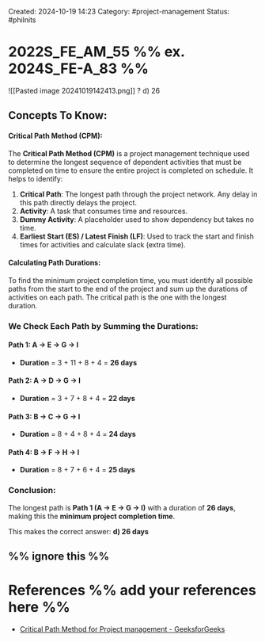 Created: 2024-10-19 14:23
Category: #project-management 
Status: #philnits



# 2022S_FE_AM_55 %% ex. 2024S_FE-A_83 %%

![[Pasted image 20241019142413.png]]
? 
d) 26
## **Concepts To Know:**

#### **Critical Path Method (CPM):**

The **Critical Path Method (CPM)** is a project management technique used to determine the longest sequence of dependent activities that must be completed on time to ensure the entire project is completed on schedule. It helps to identify:

1. **Critical Path**: The longest path through the project network. Any delay in this path directly delays the project.
2. **Activity**: A task that consumes time and resources.
3. **Dummy Activity**: A placeholder used to show dependency but takes no time.
4. **Earliest Start (ES) / Latest Finish (LF)**: Used to track the start and finish times for activities and calculate slack (extra time).

#### **Calculating Path Durations:**

To find the minimum project completion time, you must identify all possible paths from the start to the end of the project and sum up the durations of activities on each path. The critical path is the one with the longest duration.

### **We Check Each Path by Summing the Durations:**

#### Path 1: **A → E → G → I**

- **Duration** = 3 + 11 + 8 + 4 = **26 days**

#### Path 2: **A → D → G → I**

- **Duration** = 3 + 7 + 8 + 4 = **22 days**

#### Path 3: **B → C → G → I**

- **Duration** = 8 + 4 + 8 + 4 = **24 days**

#### Path 4: **B → F → H → I**

- **Duration** = 8 + 7 + 6 + 4 = **25 days**

### **Conclusion:**

The longest path is **Path 1 (A → E → G → I)** with a duration of **26 days**, making this the **minimum project completion time**.

This makes the correct answer: **d) 26 days**


%% ignore this %%
---

# References %% add your references here %%
- [Critical Path Method for Project management - GeeksforGeeks](https://www.geeksforgeeks.org/software-engineering-critical-path-method/)